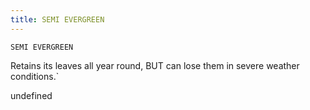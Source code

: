 ```yaml
---
title: SEMI EVERGREEN
---
```

`SEMI EVERGREEN`

Retains its leaves all year round, BUT can lose them in severe weather conditions.`

undefined